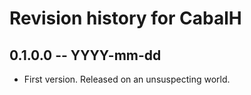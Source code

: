 # Revision history for CabalH

## 0.1.0.0 -- YYYY-mm-dd

* First version. Released on an unsuspecting world.
